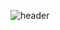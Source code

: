 ![header](https://capsule-render.vercel.app/api?type=waving&color=800080&height=100&section=header&text=xmstack&fontSize=90&stroke=808080&fontColor=f7f7f7)
